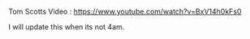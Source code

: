 Tom Scotts Video : https://www.youtube.com/watch?v=BxV14h0kFs0

I will update this when its not 4am. 
